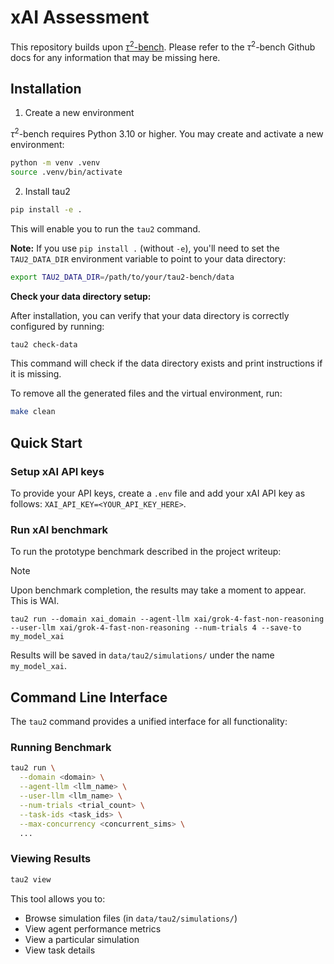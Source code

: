 # xAI Assessment

This repository builds upon [$\tau^2$-bench](https://github.com/sierra-research/tau2-bench).
Please refer to the $\tau^2$-bench Github docs for any information that may be missing here.

## Installation

1. Create a new environment

$\tau^2$-bench requires Python 3.10 or higher. You may create and activate a new environment:

```bash
python -m venv .venv
source .venv/bin/activate
```

2. Install tau2

```bash
pip install -e .
```

This will enable you to run the `tau2` command.

**Note:** If you use `pip install .` (without `-e`), you'll need to set the `TAU2_DATA_DIR` environment variable to point to your data directory:

```bash
export TAU2_DATA_DIR=/path/to/your/tau2-bench/data
```

**Check your data directory setup:**

After installation, you can verify that your data directory is correctly configured by running:

```bash
tau2 check-data
```

This command will check if the data directory exists and print instructions if it is missing.

To remove all the generated files and the virtual environment, run:
```bash
make clean
```

## Quick Start

### Setup xAI API keys

To provide your API keys, create a `.env` file and add your xAI API key
as follows:
`XAI_API_KEY=<YOUR_API_KEY_HERE>`.

### Run xAI benchmark

To run the prototype benchmark described in the project writeup:

> [!NOTE]
> Upon benchmark completion, the results may take a moment to appear. This is WAI.

```tau2 run --domain xai_domain --agent-llm xai/grok-4-fast-non-reasoning --user-llm xai/grok-4-fast-non-reasoning --num-trials 4 --save-to my_model_xai```

Results will be saved in `data/tau2/simulations/` under the name `my_model_xai`.

## Command Line Interface

The `tau2` command provides a unified interface for all functionality:

### Running Benchmark 
```bash
tau2 run \
  --domain <domain> \
  --agent-llm <llm_name> \
  --user-llm <llm_name> \
  --num-trials <trial_count> \
  --task-ids <task_ids> \
  --max-concurrency <concurrent_sims> \
  ...
```

### Viewing Results
```bash
tau2 view
```
This tool allows you to:
- Browse simulation files (in `data/tau2/simulations/`)
- View agent performance metrics
- View a particular simulation
- View task details
